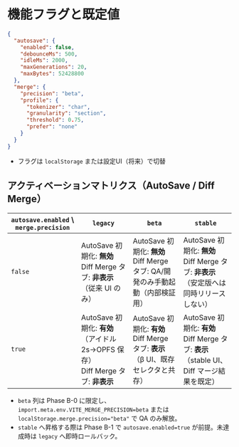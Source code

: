 
# 機能フラグと既定値

```json
{
  "autosave": {
    "enabled": false,
    "debounceMs": 500,
    "idleMs": 2000,
    "maxGenerations": 20,
    "maxBytes": 52428800
  },
  "merge": {
    "precision": "beta",
    "profile": {
      "tokenizer": "char",
      "granularity": "section",
      "threshold": 0.75,
      "prefer": "none"
    }
  }
}
```
- フラグは `localStorage` または設定UI（将来）で切替

## アクティベーションマトリクス（AutoSave / Diff Merge）

| `autosave.enabled` \ `merge.precision` | `legacy` | `beta` | `stable` |
| --- | --- | --- | --- |
| `false` | AutoSave 初期化: **無効**<br/>Diff Merge タブ: **非表示**（従来 UI のみ） | AutoSave 初期化: **無効**<br/>Diff Merge タブ: QA/開発のみ手動起動（内部検証用） | AutoSave 初期化: **無効**<br/>Diff Merge タブ: **非表示**（安定版へは同時リリースしない） |
| `true` | AutoSave 初期化: **有効**（アイドル 2s→OPFS 保存）<br/>Diff Merge タブ: **非表示** | AutoSave 初期化: **有効**<br/>Diff Merge タブ: **表示**（β UI、既存セレクタと共存） | AutoSave 初期化: **有効**<br/>Diff Merge タブ: **表示**（stable UI、Diff マージ結果を既定） |

- `beta` 列は Phase B-0 に限定し、`import.meta.env.VITE_MERGE_PRECISION=beta` または `localStorage.merge.precision="beta"` で QA のみ解放。
- `stable` へ昇格する際は Phase B-1 で `autosave.enabled=true` が前提。未達成時は `legacy` へ即時ロールバック。
